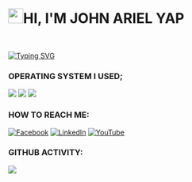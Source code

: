 <h1><img src="https://raw.githubusercontent.com/MartinHeinz/MartinHeinz/master/wave.gif" width="30"/>HI, I'M JOHN ARIEL YAP</h1>
<br>

[![Typing SVG](https://readme-typing-svg.herokuapp.com?color=%2349F707&lines=FUTURE+CYBER+SECURITY+PROFESSIONAL)](https://git.io/typing-svg)
  
### OPERATING SYSTEM I USED;

<img src="https://img.shields.io/badge/Kali-268BEE?style=for-the-badge&logo=kalilinux&logoColor=white"> <img src="https://img.shields.io/badge/Windows-0078D6?style=for-the-badge&logo=windows&logoColor=white"> <img src="https://img.shields.io/badge/Android-3DDC84?style=for-the-badge&logo=android&logoColor=white">

### HOW TO REACH ME:
[![Facebook](https://img.shields.io/badge/Facebook-%231877F2.svg?&style=flat-square&logo=facebook&logoColor=white)](https://facebook.com/arielyap.fb)
[![LinkedIn](https://img.shields.io/badge/LinkedIn-%230077B5.svg?&style=flat-square&logo=linkedin&logoColor=white)](https://www.linkedin.com/in/arielyap69/)
[![YouTube](https://img.shields.io/badge/YouTube-%23FF0000.svg?&style=flat-square&logo=youtube&logoColor=white)](https://www.youtube.com/c/ARIELDEV)

### GITHUB ACTIVITY:
<img align="center" src="https://activity-graph.herokuapp.com/graph?username=johnarielyap&theme=dracula&color=04ba56&bg_color=202d91" />
